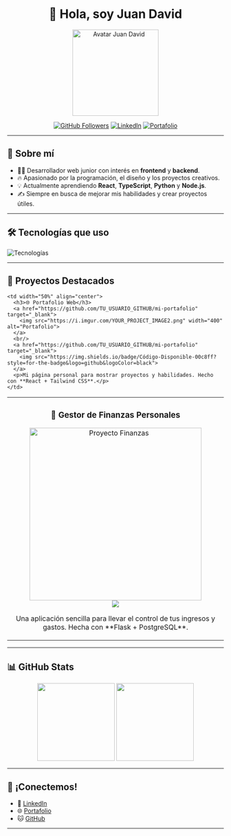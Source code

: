 <div align="center">
  
# 👋 Hola, soy **Juan David**  

<img src="https://i.imgur.com/YOUR_IMAGE.png" width="200" alt="Avatar Juan David" />

[![GitHub Followers](https://img.shields.io/github/followers/DavidGarzonDev?style=social)](https://github.com/DavidGarzonDev)
[![LinkedIn](https://img.shields.io/badge/LinkedIn-Perfil-blue?style=social&logo=linkedin)](https://linkedin.com/in/davidgarzondev/)
[![Portafolio](https://img.shields.io/badge/Portafolio-Web-informational?style=social&logo=google-chrome)](https://TU_PORTAFOLIO)

</div>

---

## 🚀 Sobre mí

- 👨‍💻 Desarrollador web junior con interés en **frontend** y **backend**.
- 🔥 Apasionado por la programación, el diseño y los proyectos creativos.
- 💡 Actualmente aprendiendo **React**, **TypeScript**, **Python** y **Node.js**.
- ✍️ Siempre en busca de mejorar mis habilidades y crear proyectos útiles.

---

## 🛠️ Tecnologías que uso

<img src="https://skillicons.dev/icons?i=html,css,js,react,nodejs,python,tailwind,github,figma" alt="Tecnologías" />

---

## 📂 Proyectos Destacados

<table>
  <tr>
    <td width="50%" align="center">
      <h3>💸 Gestor de Finanzas Personales</h3>
      <a href="https://github.com/TU_USUARIO_GITHUB/finanzas-app" target="_blank">
        <img src="https://i.imgur.com/YOUR_PROJECT_IMAGE1.png" width="400" alt="Proyecto Finanzas">
      </a>
      <br/>
      <a href="https://github.com/TU_USUARIO_GITHUB/finanzas-app" target="_blank">
        <img src="https://img.shields.io/badge/Código-Disponible-00c8ff?style=for-the-badge&logo=github&logoColor=black">
      </a>
      <p>Una aplicación sencilla para llevar el control de tus ingresos y gastos. Hecha con **Flask + PostgreSQL**.</p>
    </td>
    
    <td width="50%" align="center">
      <h3>🌐 Portafolio Web</h3>
      <a href="https://github.com/TU_USUARIO_GITHUB/mi-portafolio" target="_blank">
        <img src="https://i.imgur.com/YOUR_PROJECT_IMAGE2.png" width="400" alt="Portafolio">
      </a>
      <br/>
      <a href="https://github.com/TU_USUARIO_GITHUB/mi-portafolio" target="_blank">
        <img src="https://img.shields.io/badge/Código-Disponible-00c8ff?style=for-the-badge&logo=github&logoColor=black">
      </a>
      <p>Mi página personal para mostrar proyectos y habilidades. Hecho con **React + Tailwind CSS**.</p>
    </td>
  </tr>
</table>

---

## 📊 GitHub Stats

<p align="center">
  <img height="180em" src="https://github-readme-stats.vercel.app/api?username=TU_USUARIO_GITHUB&show_icons=true&theme=radical&count_private=true" />
  <img height="180em" src="https://github-readme-stats.vercel.app/api/top-langs/?username=TU_USUARIO_GITHUB&layout=compact&theme=radical&langs_count=6" />
</p>

---

## 🤝 ¡Conectemos!

- 💼 [LinkedIn](https://linkedin.com/in/TU_LINKEDIN)
- 🌐 [Portafolio](https://TU_PORTAFOLIO)
- 🐱 [GitHub](https://github.com/TU_USUARIO_GITHUB)

---

